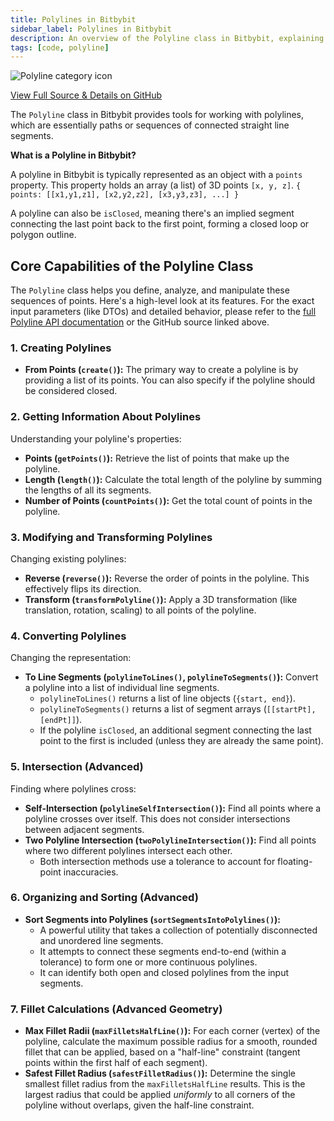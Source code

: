 ```yaml
---
title: Polylines in Bitbybit
sidebar_label: Polylines in Bitbybit
description: An overview of the Polyline class in Bitbybit, explaining how to create, analyze, and transform polylines (sequences of connected points).
tags: [code, polyline]
---
```


<img 
  class="category-icon-small" 
  src="https://s.bitbybit.dev/assets/icons/white/polyline-icon.svg" 
  alt="Polyline category icon" 
  title="Polyline category icon" /> 

[View Full Source & Details on GitHub](https://github.com/bitbybit-dev/bitbybit/blob/master/packages/dev/base/lib/api/services/polyline.ts)

The `Polyline` class in Bitbybit provides tools for working with polylines, which are essentially paths or sequences of connected straight line segments.

**What is a Polyline in Bitbybit?**

A polyline in Bitbybit is typically represented as an object with a `points` property. This property holds an array (a list) of 3D points `[x, y, z]`.
`{ points: [[x1,y1,z1], [x2,y2,z2], [x3,y3,z3], ...] }`

A polyline can also be `isClosed`, meaning there's an implied segment connecting the last point back to the first point, forming a closed loop or polygon outline.

## Core Capabilities of the Polyline Class

The `Polyline` class helps you define, analyze, and manipulate these sequences of points. Here's a high-level look at its features. For the exact input parameters (like DTOs) and detailed behavior, please refer to the [full Polyline API documentation](https://docs.bitbybit.dev/classes/Bit.Polyline.html) or the GitHub source linked above.

### 1. Creating Polylines

*   **From Points (`create()`):** The primary way to create a polyline is by providing a list of its points. You can also specify if the polyline should be considered closed.

### 2. Getting Information About Polylines

Understanding your polyline's properties:
*   **Points (`getPoints()`):** Retrieve the list of points that make up the polyline.
*   **Length (`length()`):** Calculate the total length of the polyline by summing the lengths of all its segments.
*   **Number of Points (`countPoints()`):** Get the total count of points in the polyline.

### 3. Modifying and Transforming Polylines

Changing existing polylines:
*   **Reverse (`reverse()`):** Reverse the order of points in the polyline. This effectively flips its direction.
*   **Transform (`transformPolyline()`):** Apply a 3D transformation (like translation, rotation, scaling) to all points of the polyline.

### 4. Converting Polylines

Changing the representation:
*   **To Line Segments (`polylineToLines()`, `polylineToSegments()`):** Convert a polyline into a list of individual line segments.
    *   `polylineToLines()` returns a list of line objects (`{start, end}`).
    *   `polylineToSegments()` returns a list of segment arrays (`[[startPt], [endPt]]`).
    *   If the polyline `isClosed`, an additional segment connecting the last point to the first is included (unless they are already the same point).

### 5. Intersection (Advanced)

Finding where polylines cross:
*   **Self-Intersection (`polylineSelfIntersection()`):** Find all points where a polyline crosses over itself. This does not consider intersections between adjacent segments.
*   **Two Polyline Intersection (`twoPolylineIntersection()`):** Find all points where two different polylines intersect each other.
    *   Both intersection methods use a tolerance to account for floating-point inaccuracies.

### 6. Organizing and Sorting (Advanced)

*   **Sort Segments into Polylines (`sortSegmentsIntoPolylines()`):**
    *   A powerful utility that takes a collection of potentially disconnected and unordered line segments.
    *   It attempts to connect these segments end-to-end (within a tolerance) to form one or more continuous polylines.
    *   It can identify both open and closed polylines from the input segments.

### 7. Fillet Calculations (Advanced Geometry)

*   **Max Fillet Radii (`maxFilletsHalfLine()`):** For each corner (vertex) of the polyline, calculate the maximum possible radius for a smooth, rounded fillet that can be applied, based on a "half-line" constraint (tangent points within the first half of each segment).
*   **Safest Fillet Radius (`safestFilletRadius()`):** Determine the single smallest fillet radius from the `maxFilletsHalfLine` results. This is the largest radius that could be applied *uniformly* to all corners of the polyline without overlaps, given the half-line constraint.
